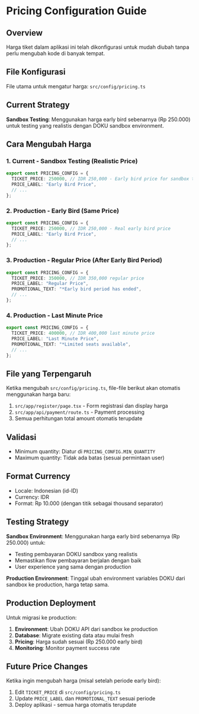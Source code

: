 # Pricing Configuration Guide

## Overview
Harga tiket dalam aplikasi ini telah dikonfigurasi untuk mudah diubah tanpa perlu mengubah kode di banyak tempat.

## File Konfigurasi
File utama untuk mengatur harga: `src/config/pricing.ts`

## Current Strategy
**Sandbox Testing**: Menggunakan harga early bird sebenarnya (Rp 250.000) untuk testing yang realistis dengan DOKU sandbox environment.

## Cara Mengubah Harga

### 1. Current - Sandbox Testing (Realistic Price)
```typescript
export const PRICING_CONFIG = {
  TICKET_PRICE: 250000, // IDR 250,000 - Early bird price for sandbox testing
  PRICE_LABEL: "Early Bird Price",
  // ...
};
```

### 2. Production - Early Bird (Same Price)
```typescript
export const PRICING_CONFIG = {
  TICKET_PRICE: 250000, // IDR 250,000 - Real early bird price
  PRICE_LABEL: "Early Bird Price",
  // ...
};
```

### 3. Production - Regular Price (After Early Bird Period)
```typescript
export const PRICING_CONFIG = {
  TICKET_PRICE: 350000, // IDR 350,000 regular price
  PRICE_LABEL: "Regular Price",
  PROMOTIONAL_TEXT: "*Early bird period has ended",
  // ...
};
```

### 4. Production - Last Minute Price
```typescript
export const PRICING_CONFIG = {
  TICKET_PRICE: 400000, // IDR 400,000 last minute price
  PRICE_LABEL: "Last Minute Price",
  PROMOTIONAL_TEXT: "*Limited seats available",
  // ...
};
```

## File yang Terpengaruh
Ketika mengubah `src/config/pricing.ts`, file-file berikut akan otomatis menggunakan harga baru:

1. `src/app/register/page.tsx` - Form registrasi dan display harga
2. `src/app/api/payment/route.ts` - Payment processing
3. Semua perhitungan total amount otomatis terupdate

## Validasi
- Minimum quantity: Diatur di `PRICING_CONFIG.MIN_QUANTITY`
- Maximum quantity: Tidak ada batas (sesuai permintaan user)

## Format Currency
- Locale: Indonesian (id-ID)
- Currency: IDR
- Format: Rp 10.000 (dengan titik sebagai thousand separator)

## Testing Strategy
**Sandbox Environment**: Menggunakan harga early bird sebenarnya (Rp 250.000) untuk:
- Testing pembayaran DOKU sandbox yang realistis
- Memastikan flow pembayaran berjalan dengan baik
- User experience yang sama dengan production

**Production Environment**: Tinggal ubah environment variables DOKU dari sandbox ke production, harga tetap sama.

## Production Deployment
Untuk migrasi ke production:
1. **Environment**: Ubah DOKU API dari sandbox ke production
2. **Database**: Migrate existing data atau mulai fresh
3. **Pricing**: Harga sudah sesuai (Rp 250.000 early bird)
4. **Monitoring**: Monitor payment success rate

## Future Price Changes
Ketika ingin mengubah harga (misal setelah periode early bird):
1. Edit `TICKET_PRICE` di `src/config/pricing.ts`
2. Update `PRICE_LABEL` dan `PROMOTIONAL_TEXT` sesuai periode
3. Deploy aplikasi - semua harga otomatis terupdate
